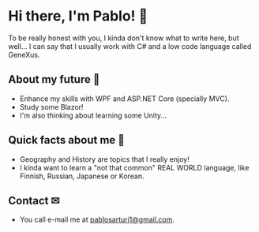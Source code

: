 # Hi there, I'm Pablo! 👻

To be really honest with you, I kinda don't know what to write here, but well... I can say that I usually work with C# and a low code language called GeneXus.

## About my future 🐾
* Enhance my skills with WPF and ASP.NET Core (specially MVC).
* Study some Blazor!
* I'm also thinking about learning some Unity...

## Quick facts about me 🎈
* Geography and History are topics that I really enjoy!
* I kinda want to learn a "not that common" REAL WORLD language, like Finnish, Russian, Japanese or Korean.

## Contact ✉
* You call e-mail me at pablosarturi1@gmail.com.
